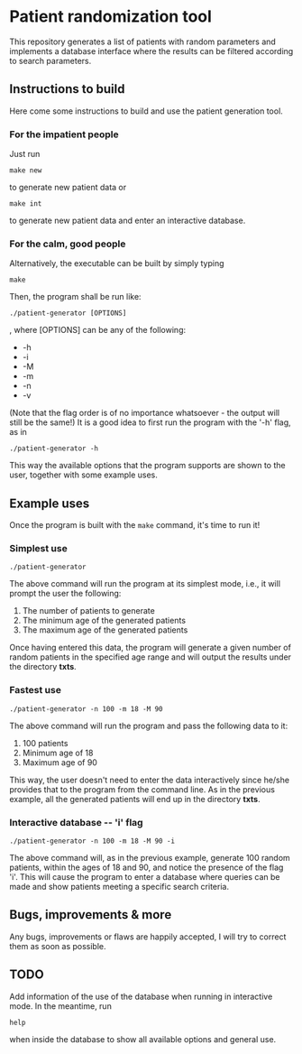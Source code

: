 # Patient randomization tool

This repository generates a list of patients with random parameters
and implements a database interface where the results can be filtered
according to search parameters.

## Instructions to build

Here come some instructions to build and use the patient generation tool.
### For the impatient people
Just run

`make new`

to generate new patient data or

`make int`

to generate new patient data and enter an interactive database.

### For the calm, good people
Alternatively, the executable can be built by simply typing

`make`

Then, the program shall be run like:

`./patient-generator [OPTIONS]`

, where [OPTIONS] can be any of the following:

* -h
* -i
* -M
* -m
* -n
* -v

(Note that the flag order is of no importance whatsoever - the output will still be the same!)
It is a good idea to first run the program with the '-h' flag, as in

`./patient-generator -h`

This way the available options that the program supports are shown to the user, together with some example uses.

## Example uses
Once the program is built with the `make` command, it's time to run it!
### Simplest use

`./patient-generator`

The above command will run the program at its simplest mode, i.e., it will prompt the user the following:
1. The number of patients to generate
2. The minimum age of the generated patients
3. The maximum age of the generated patients

Once having entered this data, the program will generate a given number of random patients in the specified age range and will output the results under the directory __txts__.
### Fastest use

`./patient-generator -n 100 -m 18 -M 90`

The above command will run the program and pass the following data to it:
1. 100 patients
2. Minimum age of 18
3. Maximum age of 90

This way, the user doesn't need to enter the data interactively since he/she provides that to the program from the command line.
As in the previous example, all the generated patients will end up in the directory __txts__.
### Interactive database -- 'i' flag

`./patient-generator -n 100 -m 18 -M 90 -i`

The above command will, as in the previous example, generate 100 random patients, within the ages of 18 and 90, and notice the presence of the flag 'i'. This will cause the program to enter a database where queries can be made and show patients meeting a specific search criteria.

## Bugs, improvements & more
Any bugs, improvements or flaws are happily accepted, I will try to correct them as soon as possible.

## TODO
Add information of the use of the database when running in interactive mode. In the meantime, run

`help`

when inside the database to show all available options and general use.
